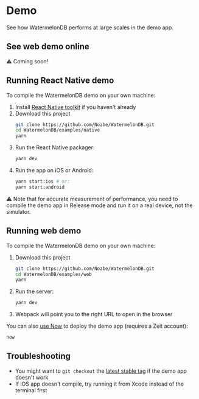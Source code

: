 # Demo

See how WatermelonDB performs at large scales in the demo app.

## See web demo online

⚠️ Coming soon!

## Running React Native demo

To compile the WatermelonDB demo on your own machine:

1. Install [React Native toolkit](https://facebook.github.io/react-native/docs/getting-started.html) if you haven't already
2. Download this project
    ```bash
    git clone https://github.com/Nozbe/WatermelonDB.git
    cd WatermelonDB/examples/native
    yarn
    ```
3. Run the React Native packager:
    ```bash
    yarn dev
    ```
4. Run the app on iOS or Android:
    ```bash
    yarn start:ios # or:
    yarn start:android
    ```

⚠️ Note that for accurate measurement of performance, you need to compile the demo app in Release mode and run it on a real device, not the simulator.

## Running web demo

To compile the WatermelonDB demo on your own machine:

1. Download this project
    ```bash
    git clone https://github.com/Nozbe/WatermelonDB.git
    cd WatermelonDB/examples/web
    yarn
    ```
2. Run the server:
    ```bash
    yarn dev
    ```
3. Webpack will point you to the right URL to open in the browser

You can also [use Now](https://zeit.co/now) to deploy the demo app (requires a Zeit account):

```bash
now
```

## Troubleshooting

- You might want to `git checkout` the [latest stable tag](https://github.com/Nozbe/WatermelonDB/releases) if the demo app doesn't work
- If iOS app doesn't compile, try running it from Xcode instead of the terminal first
